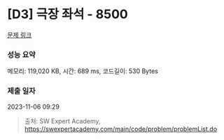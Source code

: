 # [D3] 극장 좌석 - 8500 

[문제 링크](https://swexpertacademy.com/main/code/problem/problemDetail.do?contestProbId=AWz5yIfq74QDFARQ) 

### 성능 요약

메모리: 119,020 KB, 시간: 689 ms, 코드길이: 530 Bytes

### 제출 일자

2023-11-06 09:29



> 출처: SW Expert Academy, https://swexpertacademy.com/main/code/problem/problemList.do